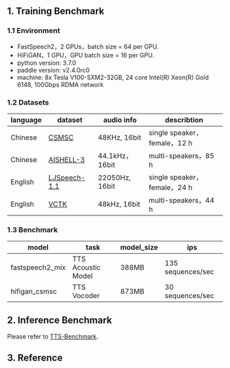 ## 1. Training Benchmark

### 1.1 Environment

* FastSpeech2，2 GPUs，batch size =  64 per GPU.
* HiFiGAN，1 GPU，GPU batch size = 16 per GPU.
* python version: 3.7.0
* paddle version: v2.4.0rc0
* machine: 8x Tesla V100-SXM2-32GB, 24 core Intel(R) Xeon(R) Gold 6148, 100Gbps RDMA network


### 1.2 Datasets

| language | dataset |audio info | describtion |
| -------- | -------- | -------- | -------- |
| Chinese | [CSMSC](https://www.data-baker.com/open_source.html) | 48KHz, 16bit | single speaker，female，12 h|
| Chinese | [AISHELL-3](http://www.aishelltech.com/aishell_3) | 44.1kHz，16bit |multi-speakers，85 h|
| English | [LJSpeech-1.1](https://keithito.com/LJ-Speech-Dataset/) | 22050Hz, 16bit | single speaker，female，24 h|
| English | [VCTK](https://datashare.ed.ac.uk/handle/10283/3443) | 48kHz, 16bit | multi-speakers，44 h|

### 1.3 Benchmark

|model | task | model_size | ips |
|---|---|---|---|
|fastspeech2_mix |TTS Acoustic Model|388MB|135 sequences/sec|
|hifigan_csmsc|TTS Vocoder|873MB|30 sequences/sec|

## 2. Inference Benchmark

Please refer to [TTS-Benchmark](https://github.com/PaddlePaddle/PaddleSpeech/wiki/TTS-Benchmark).

## 3. Reference
